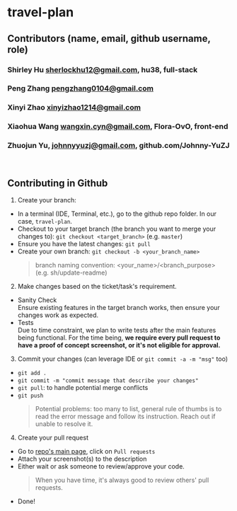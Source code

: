# travel-plan

## Contributors (name, email, github username, role)
### Shirley Hu sherlockhu12@gmail.com, hu38, full-stack
### Peng Zhang pengzhang0104@gmail.com
### Xinyi Zhao xinyizhao1214@gmail.com
### Xiaohua Wang wangxin.cyn@gmail.com, Flora-OvO, front-end
### Zhuojun Yu, johnnyyuzj@gmail.com, github.com/Johnny-YuZJ
<br/>

## Contributing in Github
1. Create your branch:
- In a terminal (IDE, Terminal, etc.), go to the github repo folder. In our case, `travel-plan`.
- Checkout to your target branch (the branch you want to merge your changes to): `git checkout <target_branch>` (e.g. `master`)
- Ensure you have the latest changes: `git pull`
- Create your own branch: `git checkout -b <your_branch_name>` 
   > branch naming convention: <your_name>/<branch_purpose> (e.g. sh/update-readme)
2. Make changes based on the ticket/task's requirement.
- Sanity Check <br/>
  Ensure existing features in the target branch works, then ensure your changes work as expected. 
- Tests <br/>
  Due to time constraint, we plan to write tests after the main features being functional. For the time being, <b>we require every pull request to have a proof of concept screenshot, or it's not eligible for approval.</b>
3. Commit your changes (can leverage IDE or `git commit -a -m "msg"` too)
- `git add .` 
- `git commit -m "commit message that describe your changes"`
- `git pull`: to handle potential merge conflicts
- `git push`
    > Potential problems: too many to list, general rule of thumbs is to read the error message and follow its instruction. Reach out if unable to resolve it.
4. Create your pull request
- Go to [repo's main page](https://github.com/hu38/travel-plan), click on `Pull requests`
- Attach your screenshot(s) to the description
- Either wait or ask someone to review/approve your code.
  > When you have time, it's always good to review others' pull requests.
- Done!
